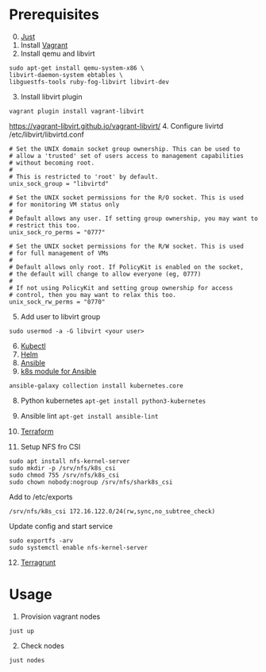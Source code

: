 
# Prerequisites

0. [Just](https://just.systems/man/en/pre-built-binaries.html)
1. Install [Vagrant](https://developer.hashicorp.com/vagrant/install?product_intent=vagrant) 
2. Install qemu and libvirt
```
sudo apt-get install qemu-system-x86 \
libvirt-daemon-system ebtables \
libguestfs-tools ruby-fog-libvirt libvirt-dev
``` 
3. Install libvirt plugin
```
vagrant plugin install vagrant-libvirt
```
https://vagrant-libvirt.github.io/vagrant-libvirt/
4. Configure livirtd
/etc/libvirt/libvirtd.conf
```
# Set the UNIX domain socket group ownership. This can be used to
# allow a 'trusted' set of users access to management capabilities
# without becoming root.
#
# This is restricted to 'root' by default.
unix_sock_group = "libvirtd"

# Set the UNIX socket permissions for the R/O socket. This is used
# for monitoring VM status only
#
# Default allows any user. If setting group ownership, you may want to
# restrict this too.
unix_sock_ro_perms = "0777"

# Set the UNIX socket permissions for the R/W socket. This is used
# for full management of VMs
#
# Default allows only root. If PolicyKit is enabled on the socket,
# the default will change to allow everyone (eg, 0777)
#
# If not using PolicyKit and setting group ownership for access
# control, then you may want to relax this too.
unix_sock_rw_perms = "0770"
```
5. Add user to libvirt group
```
sudo usermod -a -G libvirt <your user>
```
6. [Kubectl](https://kubernetes.io/docs/tasks/tools/install-kubectl-linux/)
7. [Helm](https://helm.sh/docs/intro/install/)
8. [Ansible](https://docs.ansible.com/ansible/latest/installation_guide/intro_installation.html)
7. [k8s module for Ansible](https://docs.ansible.com/ansible/latest/collections/kubernetes/core/k8s_module.html) 
```
ansible-galaxy collection install kubernetes.core
```
8. Python kubernetes ```apt-get install python3-kubernetes```

9. Ansible lint ```apt-get install ansible-lint```

10. [Terraform ](https://developer.hashicorp.com/terraform/tutorials/aws-get-started/install-cli)

11. Setup NFS fro CSI

```
sudo apt install nfs-kernel-server
sudo mkdir -p /srv/nfs/k8s_csi
sudo chmod 755 /srv/nfs/k8s_csi
sudo chown nobody:nogroup /srv/nfs/shark8s_csi
```
Add to /etc/exports
```
/srv/nfs/k8s_csi 172.16.122.0/24(rw,sync,no_subtree_check)
```
Update config and start service
```
sudo exportfs -arv
sudo systemctl enable nfs-kernel-server
```
12. [Terragrunt](https://terragrunt.gruntwork.io/docs/getting-started/install/)

# Usage
1. Provision vagrant nodes
```
just up
```
2. Check nodes
```
just nodes
```
